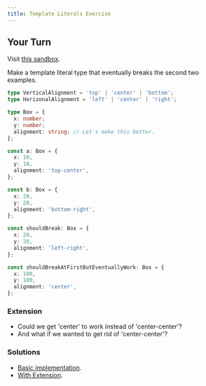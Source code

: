 ```yaml
---
title: Template Literals Exercise
---
```


## Your Turn

Visit [this sandbox](https://www.typescriptlang.org/play?jsx=1&ssl=30&ssc=1&pln=31&pc=1#code/C4TwDgpgBAahBOwCWBjAhgGwIIaQcwDsBbCA4KAXigHJgB7MaqAHxpVOASdeoCM7g9ItQDcAKFCQoACTrwkALzoFMOfMQ6UaGCADNg3Nhy4sa8vAAsD4ieGgAhOgA8tAbzFQoTgFxQCAVyJeBHFPEF8AoJCPKEx1EjJfAGdgeQI8ESgAeiyoABkIAySoIjQAa2hgCyRi4MEEADoxAF8bFGUU2N9HFyp3Tx8oAEYABgAaGPDh8Zi4wgTgX1oGAFp2Mi4J1rExdoJO3m7nNxjBgCYZsN8Lic85jUSafkE6IhXzK2otto7yJIs6P4MAATezwCDlI69KD9LzXS5QKY3Wa4eYcJY6fTvfCfb47Padf6AkFgiFlLDAABiSHgKXs-mAAFEAG4cfyYDAgADqcjKUJOA18owRU2Ft1iqIeiyMG3gXxaIiAA).

Make a template literal type that eventually breaks the second two examples.

```ts
type VerticalAlignment = 'top' | 'center' | 'bottom';
type HorizonalAlignment = 'left' | 'center' | 'right';

type Box = {
  x: number;
  y: number;
  alignment: string; // Let's make this better.
};

const a: Box = {
  x: 10,
  y: 10,
  alignment: 'top-center',
};

const b: Box = {
  x: 20,
  y: 20,
  alignment: 'bottom-right',
};

const shouldBreak: Box = {
  x: 20,
  y: 20,
  alignment: 'left-right',
};

const shouldBreakAtFirstButEventuallyWork: Box = {
  x: 100,
  y: 100,
  alignment: 'center',
};
```

### Extension

- Could we get 'center' to work instead of 'center-center'?
- And what if we wanted to get rid of 'center-center'?

### Solutions

- [Basic implementation](https://www.typescriptlang.org/play?jsx=1#code/C4TwDgpgBAahBOwCWBjAhgGwIIaQcwDsBbCA4KAXigHJgB7MaqAHxpVOASdeoCM7g9ItQDcAKFCQoACTrwkALzoFMOfMQ6UaGCADNg3Nhy4sa8vAAsD4ieGgAhOgA8tAbzFQoTgFxQCAVyJeBHFPEF8AoJCPKEx1EjJfAAMAElc4RFRVXEIE4ABfAFo02XklFWwcjTJ8pPF8mxRlAGdyNF9HFyp3Tx8oAEYABgAaGPCBkZi43I5fWgZC9jIuUYaxMSaCVqheDuc3GL6AJkmw3xPRz2nq4Dn+QToiQvMralXGlvJmizp-DAATezwCBoADWey6UB6XnOpyg4wuUyqeTmOn0z3wr3e60222+vwBQJBoKwwAAYkh4K17P5gABRABuHH8mAwIAA6nJwVBOgder4hnDxoLLrFkbMjMt4G8xA0gA).
- [With Extension](https://www.typescriptlang.org/play?jsx=1&ssl=4&ssc=1&pln=6&pc=1#code/C4TwDgpgBAahBOwCWBjAhgGwIIaQcwDsBbCA4KAXigHJgB7MaqAHxpVOASdeoCM7g9ItQDcAKFCQoACTrwkALzoFMOfMQ6UaGCADNg3Nhy4sa8vAAsD4ieGhrCJMloCiADxQYArgBMIAHgADABIAbzhEVFVcRw4AXwBaMNl5JRVsGI0yOMDTanYyLgAaI0L4BILOeGoAPhtJaAAhOjctULEoKDcALigCLyJeBHFOkF7+weGOqEx1J2BehyzgcTibFGUAZ3I0XubWqnbOnqgARgAGIumxs8vp2diyXtoGCuNqq7WxMQ2CbaheHsWm1picAEx3Ua9CFXToPZbPfiCOhEBLmKzUT7rLbkTYWOheDA+RrwCBoADWQIOUCOXWhkKgNxh90y82elQQbzKmLEXx+OKgeIJRJJZPJWGAADEkPBto0vMAXAA3DheTAYEAAdTklKg+xBx16FwZN2NsJmrI47PePLWQA).
